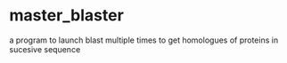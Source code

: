 # master_blaster
a program to launch blast multiple times to get homologues of proteins in sucesive sequence
